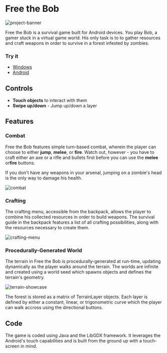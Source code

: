 Free the Bob
========

![project-banner](https://cloud.githubusercontent.com/assets/10332234/5574662/284a9868-8f94-11e4-9c3f-b819cc3004d4.png)

Free the Bob is a survival game built for Android devices. You play Bob, a gamer stuck in a virtual game world. His only task is to
to gather resources and craft weapons in order to survive in a forest infested by zombies. 

### Try it
  * [Windows](http://cs.mcgill.ca/~jlucui/free_the_bob/FreeTheBob.jar)
  * [Android](http://cs.mcgill.ca/~jlucui/free_the_bob/survivor-android.apk)
  
Controls
-----
  * <strong>Touch objects</strong> to interact with them
  * <strong>Swipe up/down</strong> - Jump up/down a layer
  
Features
-----

### Combat
Free the Bob features simple turn-based combat, wherein the player can choose
to either <b>jump</b>, <b>melee</b>, or <b>fire</b>. Watch out, however - you
have to craft either an axe or a rifle and bullets first before you can use 
the <b>melee</b> or<b>fire</b> buttons.

If you don't have any weapons in your arsenal, jumping on a zombie's head
is the only way to damage his health.

![combat](https://cloud.githubusercontent.com/assets/10332234/5574656/f23d9162-8f93-11e4-806a-d1a09b85ba0d.jpg)

### Crafting
The crafting menu, accessible from the backpack, allows the player to combine
his collected resources in order to build weapons. The survival guide in the
backpack features a list of all crafting possibilities, along with the resources
necessary to create them.

![crafting-menu](https://cloud.githubusercontent.com/assets/10332234/5574666/5c549a28-8f94-11e4-8f73-ef9235320976.jpg)
  
### Procedurally-Generated World

The terrain in Free the Bob is procedurally-generated at run-time, updating dynamically as the player walks around the terrain.
The worlds are infinite and created using a world seed which spawns objects and defines the terrain's geometry.  

![terrain-showcase](https://cloud.githubusercontent.com/assets/10332234/5574696/050ca782-8f95-11e4-9ac4-4d9c51fa7962.jpg)

The forest is stored as a matrix of TerrainLayer objects. Each layer is defined by either a constant, linear, or trigonometric
curve which the player can walk accross using the directional buttons.

Code
-----

The game is coded using Java and the LibGDX framework. It leverages the Android's touch capabilities and is built from the
ground up with a touch-screen in mind.
